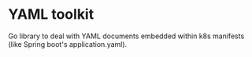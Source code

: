 # YAML toolkit

Go library to deal with YAML documents embedded within k8s manifests (like Spring boot's application.yaml).
